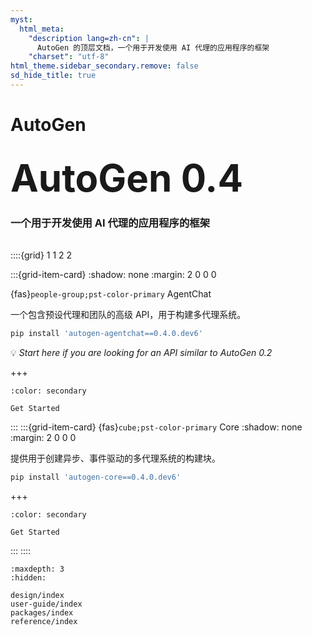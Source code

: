 ```yaml
---
myst:
  html_meta:
    "description lang=zh-cn": |
      AutoGen 的顶层文档，一个用于开发使用 AI 代理的应用程序的框架
    "charset": "utf-8"
html_theme.sidebar_secondary.remove: false
sd_hide_title: true
---
```


<style>
.hero-title {
  font-size: 60px;
  font-weight: bold;
  margin: 2rem auto 0;
}

.wip-card {
  border: 1px solid var(--pst-color-success);
  background-color: var(--pst-color-success-bg);
  border-radius: .25rem;
  padding: 0.3rem;
  display: flex;
  justify-content: center;
  align-items: center;
  margin-bottom: 1rem;
}
</style>

# AutoGen

<div class="container">
<div class="row text-center">
<div class="col-sm-12">
<h1 class="hero-title">
AutoGen 0.4
</h1>
<h3>
一个用于开发使用 AI 代理的应用程序的框架
</h3>
</div>
</div>
</div>

<div style="margin-top: 2rem;">

::::{grid} 1 1 2 2

:::{grid-item-card}
:shadow: none
:margin: 2 0 0 0

<!-- <div class="wip-card">

{fas}`triangle-exclamation` Work in progress
</div> -->

<div class="sd-card-title sd-font-weight-bold docutils">

{fas}`people-group;pst-color-primary`
AgentChat </div>
一个包含预设代理和团队的高级 API，用于构建多代理系统。

```sh
pip install 'autogen-agentchat==0.4.0.dev6'
```

💡 *Start here if you are looking for an API similar to AutoGen 0.2*

+++

```{button-ref} user-guide/agentchat-user-guide/quickstart
:color: secondary

Get Started
```

:::
:::{grid-item-card} {fas}`cube;pst-color-primary` Core
:shadow: none
:margin: 2 0 0 0

提供用于创建异步、事件驱动的多代理系统的构建块。

```sh
pip install 'autogen-core==0.4.0.dev6'
```

+++

```{button-ref} user-guide/core-user-guide/quickstart
:color: secondary

Get Started
```

:::
::::

</div>

```{toctree}
:maxdepth: 3
:hidden:

design/index
user-guide/index
packages/index
reference/index
```
